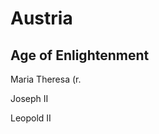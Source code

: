 

# Austria
## Age of Enlightenment
Maria Theresa (r. 

Joseph II
 
 Leopold II

<!--stackedit_data:
eyJoaXN0b3J5IjpbMTU5MzA0Mjc1NCw3MzA5OTgxMTZdfQ==
-->
